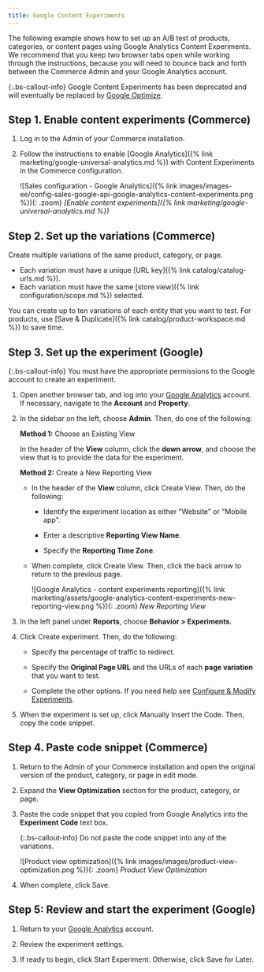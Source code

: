 ```yaml
---
title: Google Content Experiments
---
```


The following example shows how to set up an A/B test of products, categories, or content pages using Google Analytics Content Experiments. We recommend that you keep two browser tabs open while working through the instructions, because you will need to bounce back and forth between the Commerce Admin and your Google Analytics account.

{:.bs-callout-info}
Google Content Experiments has been deprecated and will eventually be replaced by [Google Optimize][1].

## Step 1. Enable content experiments (Commerce)

1. Log in to the Admin of your Commerce installation.

1. Follow the instructions to enable [Google Analytics]({% link marketing/google-universal-analytics.md %}) with Content Experiments in the Commerce configuration.

    ![Sales configuration - Google Analytics]({% link images/images-ee/config-sales-google-api-google-analytics-content-experiments.png %}){: .zoom}
    _[Enable content experiments]({% link marketing/google-universal-analytics.md %})_

## Step 2. Set up the variations (Commerce)

Create multiple variations of the same product, category, or page.

- Each variation must have a unique [URL key]({% link catalog/catalog-urls.md %}).
- Each variation must have the same [store view]({% link configuration/scope.md %}) selected.

You can create up to ten variations of each entity that you want to test. For products, use [Save & Duplicate]({% link catalog/product-workspace.md %}) to save time.

## Step 3. Set up the experiment (Google)

{:.bs-callout-info}
You must have the appropriate permissions to the Google account to create an experiment.

1. Open another browser tab, and log into your [Google Analytics][2] account. If necessary, navigate to the **Account** and **Property**.

1. In the sidebar on the left, choose **Admin**. Then, do one of the following:

   **Method 1:** Choose an Existing View

   In the header of the **View** column, click the **down arrow**, and choose the view that is to provide the data for the experiment.

   **Method 2:** Create a New Reporting View

   - In the header of the **View** column, click <span class="btn">Create View</span>. Then, do the following:

      - Identify the experiment location as either "Website" or "Mobile app".

      - Enter a descriptive **Reporting View Name**.

      - Specify the **Reporting Time Zone**.

   - When complete, click <span class="btn">Create View</span>. Then, click the back arrow to return to the previous page.

        ![Google Analytics - content experiments reporting]({% link marketing/assets/google-analytics-content-experiments-new-reporting-view.png %}){: .zoom}
        _New Reporting View_

1. In the left panel under **Reports**, choose **Behavior > Experiments**.

1. Click <span class="btn">Create experiment</span>. Then, do the following:

   - Specify the percentage of traffic to redirect.

   - Specify the **Original Page URL** and the URLs of each **page variation** that you want to test.

   - Complete the other options. If you need help see [Configure & Modify Experiments][3].

1. When the experiment is set up, click <span class="btn">Manually Insert the Code</span>. Then, copy the code snippet.

## Step 4. Paste code snippet (Commerce)

1. Return to the Admin of your Commerce installation and open the original version of the product, category, or page in edit mode.

1. Expand the **View Optimization** section for the product, category, or page.

1. Paste the code snippet that you copied from Google Analytics into the **Experiment Code** text box.

    {:.bs-callout-info}
    Do not paste the code snippet into any of the variations.

    ![Product view optimization]({% link images/images/product-view-optimization.png %}){: .zoom}
    _Product View Optimization_

1. When complete, click <span class="btn">Save</span>.

## Step 5: Review and start the experiment (Google)

1. Return to your [Google Analytics][2] account.

1. Review the experiment settings.

1. If ready to begin, click <span class="btn">Start Experiment</span>. Otherwise, click <span class="btn">Save for Later</span>.

[1]: https://support.google.com/optimize/answer/7084762?hl=en
[2]: https://analytics.google.com/
[3]: https://support.google.com/analytics/answer/1745216?hl=en&amp;ref_topic=1745208
